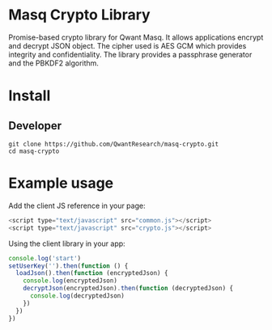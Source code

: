 # Masq Crypto Library

Promise-based crypto library for Qwant Masq. It allows applications encrypt and decrypt JSON object. The cipher used is AES GCM which provides integrity and confidentiality. 
The library provides a passphrase generator and the PBKDF2 algorithm. 

# Install

## Developer

```
git clone https://github.com/QwantResearch/masq-crypto.git
cd masq-crypto
```

# Example usage

Add the client JS reference in your page:

```JavaScript
<script type="text/javascript" src="common.js"></script>
<script type="text/javascript" src="crypto.js"></script>
```
Using the client library in your app:

```JavaScript
console.log('start')
setUserKey('').then(function () {
  loadJson().then(function (encryptedJson) {
    console.log(encryptedJson)
    decryptJson(encryptedJson).then(function (decryptedJson) {
      console.log(decryptedJson)
    })
  })
})
```
